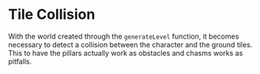 # Tile Collision

With the world created through the `generateLevel` function, it becomes necessary to detect a collision between the character and the ground tiles. This to have the pillars actually work as obstacles and chasms works as pitfalls.
